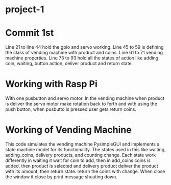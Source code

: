 # project-1
# Commit 1st
Line 21 to line 44 hold the gpio and servo working.
Line 45 to 59 is defining the class of vending machine with product and coins.
Line 61 to 71 vending machine properties.
Line 73 to 93 hold all the states of action like adding coin, waiting, button action, deliver product and return state.
# Working with Rasp Pi
With one pusbutton and servo motor. In the vending machine when product is deliver the servo motor make rotation back to forth and with using the push button, when pusbutto is pressed user gets return coins.
# Working of Vending Machine
This code simulates the vending machine PysimpleGUI and implements a state machine model for its functionality. The states used in this like waiting, adding_coins, delivery products, and counting change. Each state work differently in waiting it wait for coin to add, then in add_coins coins is added, then product is selected and delivery product deliver the product with its amount, then return state. return the coins with change. When close the window it close by print message shuuting down.
